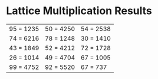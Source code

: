 # Lattice Multiplication Results

|   |   |   |
|---|---|---|
| 95 = 1235 | 50 = 4250 | 54 = 2538 |
| 74 = 6216 | 78 = 1248 | 30 = 1410 |
| 43 = 1849 | 52 = 4212 | 72 = 1728 |
| 26 = 1014 | 49 = 4704 | 67 = 1005 |
| 99 = 4752 | 92 = 5520 | 67 = 737 |
